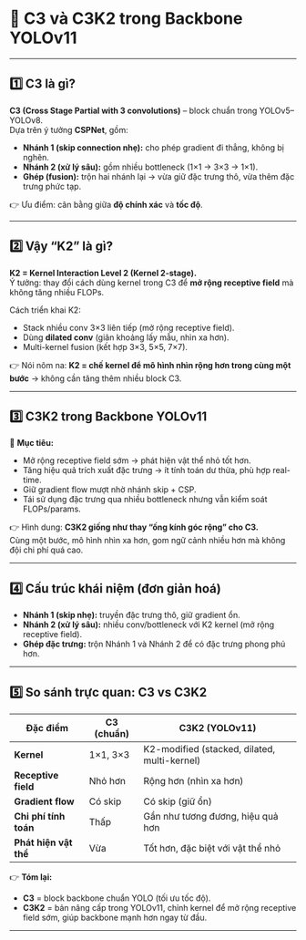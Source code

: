 # 📌 C3 và C3K2 trong Backbone YOLOv11

---

## 1️⃣ C3 là gì?  
**C3 (Cross Stage Partial with 3 convolutions)** – block chuẩn trong YOLOv5–YOLOv8.  
Dựa trên ý tưởng **CSPNet**, gồm:  

- **Nhánh 1 (skip connection nhẹ):** cho phép gradient đi thẳng, không bị nghẽn.  
- **Nhánh 2 (xử lý sâu):** gồm nhiều bottleneck (1×1 → 3×3 → 1×1).  
- **Ghép (fusion):** trộn hai nhánh lại → vừa giữ đặc trưng thô, vừa thêm đặc trưng phức tạp.  

👉 Ưu điểm: cân bằng giữa **độ chính xác** và **tốc độ**.

---

## 2️⃣ Vậy “K2” là gì?  
**K2 = Kernel Interaction Level 2 (Kernel 2-stage).**  
Ý tưởng: thay đổi cách dùng kernel trong C3 để **mở rộng receptive field** mà không tăng nhiều FLOPs.  

Cách triển khai K2:  
- Stack nhiều conv 3×3 liên tiếp (mở rộng receptive field).  
- Dùng **dilated conv** (giãn khoảng lấy mẫu, nhìn xa hơn).  
- Multi-kernel fusion (kết hợp 3×3, 5×5, 7×7).  

👉 Nói nôm na: **K2 = chế kernel để mô hình nhìn rộng hơn trong cùng một bước** → không cần tăng thêm nhiều block C3.

---

## 3️⃣ C3K2 trong Backbone YOLOv11  

🎯 **Mục tiêu:**  
- Mở rộng receptive field sớm → phát hiện vật thể nhỏ tốt hơn.  
- Tăng hiệu quả trích xuất đặc trưng → ít tính toán dư thừa, phù hợp real-time.  
- Giữ gradient flow mượt nhờ nhánh skip + CSP.  
- Tái sử dụng đặc trưng qua nhiều bottleneck nhưng vẫn kiểm soát FLOPs/params.  

👉 Hình dung: **C3K2 giống như thay “ống kính góc rộng” cho C3.**  
Cùng một bước, mô hình nhìn xa hơn, gom ngữ cảnh nhiều hơn mà không đội chi phí quá cao.

---

## 4️⃣ Cấu trúc khái niệm (đơn giản hoá)  

- **Nhánh 1 (skip nhẹ):** truyền đặc trưng thô, giữ gradient ổn.  
- **Nhánh 2 (xử lý sâu):** nhiều conv/bottleneck với K2 kernel (mở rộng receptive field).  
- **Ghép đặc trưng:** trộn Nhánh 1 và Nhánh 2 để có đặc trưng phong phú hơn.  

---

## 5️⃣ So sánh trực quan: C3 vs C3K2  

| Đặc điểm              | C3 (chuẩn)       | C3K2 (YOLOv11)                 |
|------------------------|------------------|--------------------------------|
| **Kernel**            | 1×1, 3×3         | K2-modified (stacked, dilated, multi-kernel) |
| **Receptive field**   | Nhỏ hơn          | Rộng hơn (nhìn xa hơn)         |
| **Gradient flow**     | Có skip          | Có skip (giữ ổn)               |
| **Chi phí tính toán** | Thấp             | Gần như tương đương, hiệu quả hơn |
| **Phát hiện vật thể** | Vừa              | Tốt hơn, đặc biệt với vật thể nhỏ |

👉 **Tóm lại:**  
- **C3** = block backbone chuẩn YOLO (tối ưu tốc độ).  
- **C3K2** = bản nâng cấp trong YOLOv11, chỉnh kernel để mở rộng receptive field sớm, giúp backbone mạnh hơn ngay từ đầu.

---